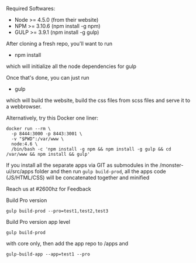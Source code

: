 Required Softwares:

- Node >= 4.5.0 (from their website)
- NPM >= 3.10.6 (npm install -g npm)
- GULP >= 3.9.1 (npm install -g gulp)

After cloning a fresh repo, you'll want to run

- npm install

which will initialize all the node dependencies for gulp

Once that's done, you can just run

- gulp

which will build the website, build the css files from scss files and serve it to a webbrowser.


Alternatively, try this Docker one liner:

```shell
docker run --rm \
  -p 8444:3000 -p 8443:3001 \
  -v "$PWD":/var/www \
  node:4.6 \
  /bin/bash -c 'npm install -g npm && npm install -g gulp && cd /var/www && npm install && gulp'
```



If you install all the separate apps via GIT as submodules in the /monster-ui/src/apps folder and then run `gulp build-prod`, all the apps code (JS/HTML/CSS) will be concatenated together and minified

Reach us at #2600hz for Feedback


Build Pro version


    gulp build-prod --pro=test1,test2,test3


Build Pro version app level


    gulp build-prod


with core only, then add the app repo to /apps and


    gulp-build-app --app=test1 --pro

